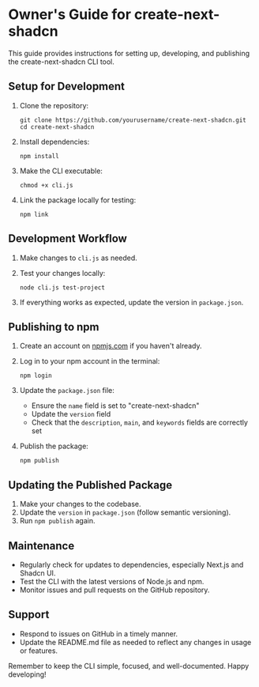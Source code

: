 # Owner's Guide for create-next-shadcn

This guide provides instructions for setting up, developing, and publishing the create-next-shadcn CLI tool.

## Setup for Development

1. Clone the repository:
   ```
   git clone https://github.com/yourusername/create-next-shadcn.git
   cd create-next-shadcn
   ```

2. Install dependencies:
   ```
   npm install
   ```

3. Make the CLI executable:
   ```
   chmod +x cli.js
   ```

4. Link the package locally for testing:
   ```
   npm link
   ```

## Development Workflow

1. Make changes to `cli.js` as needed.

2. Test your changes locally:
   ```
   node cli.js test-project
   ```

3. If everything works as expected, update the version in `package.json`.

## Publishing to npm

1. Create an account on [npmjs.com](https://www.npmjs.com/) if you haven't already.

2. Log in to your npm account in the terminal:
   ```
   npm login
   ```

3. Update the `package.json` file:
   - Ensure the `name` field is set to "create-next-shadcn"
   - Update the `version` field
   - Check that the `description`, `main`, and `keywords` fields are correctly set

4. Publish the package:
   ```
   npm publish
   ```

## Updating the Published Package

1. Make your changes to the codebase.
2. Update the `version` in `package.json` (follow semantic versioning).
3. Run `npm publish` again.

## Maintenance

- Regularly check for updates to dependencies, especially Next.js and Shadcn UI.
- Test the CLI with the latest versions of Node.js and npm.
- Monitor issues and pull requests on the GitHub repository.

## Support

- Respond to issues on GitHub in a timely manner.
- Update the README.md file as needed to reflect any changes in usage or features.

Remember to keep the CLI simple, focused, and well-documented. Happy developing!